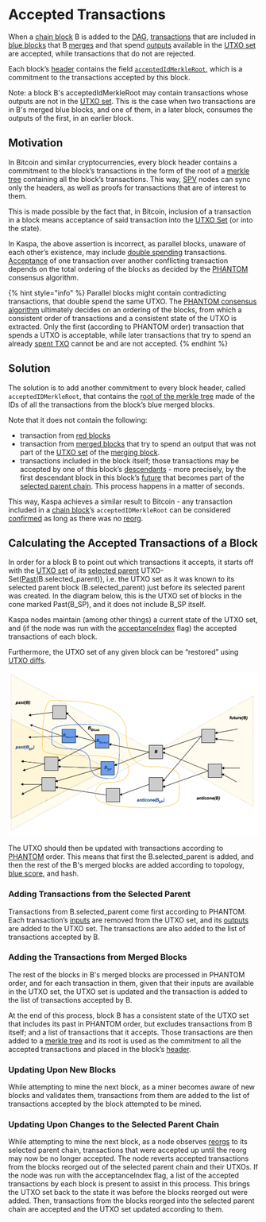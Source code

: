 # Accepted Transactions

When a [chain block](selected-parent-chain.md#Chain-Blocks) B is added to the [DAG](../blockdag/), [transactions](../transactions/) that are included in [blue blocks](blue-set/#blue-block) that B [merges](merged-blocks.md) and that spend [outputs](../txo/outpoint.md) available in the [UTXO set](../txo/utxo-set/) are accepted, while transactions that do not are rejected.

Each block’s [header](../blocks/block-header/) contains the field [`acceptedIdMerkleRoot`](../blocks/block-header/#accepted-id-merkle-root), which is a commitment to the transactions accepted by this block.

Note: a block B's acceptedIdMerkleRoot may contain transactions whose outputs are not in the [UTXO set](../txo/utxo-set/). This is the case when two transactions are in B's merged blue blocks, and one of them, in a later block, consumes the outputs of the first, in an earlier block.

## Motivation <a id="Motivation"></a>

In Bitcoin and similar cryptocurrencies, every block header contains a commitment to the block’s transactions in the form of the root of a [merkle tree](../blocks/block-header/merkle-trees.md) containing all the block’s transactions. This way, [SPV](https://en.bitcoinwiki.org/wiki/Simplified_Payment_Verification) nodes can sync only the headers, as well as proofs for transactions that are of interest to them.

This is made possible by the fact that, in Bitcoin, inclusion of a transaction in a block means acceptance of said transaction into the [UTXO Set](../txo/utxo-set/) \(or into the state\).

In Kaspa, the above assertion is incorrect, as parallel blocks, unaware of each other’s existence, may include [double spending](https://daglabs.atlassian.net/wiki/spaces/SPEC/pages/614432951/Double+Spending) transactions. [Acceptance](https://daglabs.atlassian.net/wiki/spaces/SPEC/pages/584483099/Accepted+Transactions) of one transaction over another conflicting transaction depends on the total ordering of the blocks as decided by the [PHANTOM](https://daglabs.atlassian.net/wiki/spaces/SPEC/pages/594870306/Copy+of+The+PHANTOM+algorithm) consensus algorithm.

{% hint style="info" %}
Parallel blocks might contain contradicting transactions, that double spend the same UTXO. The [PHANTOM consensus algorithm](./) ultimately decides on an ordering of the blocks, from which a consistent order of transactions and a consistent state of the UTXO is extracted. Only the first \(according to PHANTOM order\) transaction that spends a UTXO is acceptable, while later transactions that try to spend an already [spent TXO](../txo/stxo.md) cannot be and are not accepted.
{% endhint %}

## Solution <a id="Solution"></a>

The solution is to add another commitment to every block header, called `acceptedIDMerkleRoot`, that contains the [root of the merkle tree](../blocks/block-header/merkle-trees.md#Merkle-Root) made of the IDs of all the transactions from the block’s blue merged blocks.

Note that it does not contain the following:

* transaction from [red blocks](red-set.md#red-block)
* transaction from [merged blocks](merged-blocks.md) that try to spend an output that was not part of the [UTXO set](../txo/utxo-set/) of the [merging block](merged-blocks.md#a-blocks-merging-chain-block).
* transactions included in the block itself; those transactions may be accepted by one of this block’s [descendants](../blockdag/future.md#descendants) - more precisely, by the first descendant block in this block’s [future](../blockdag/future.md) that becomes part of the [selected parent chain](selected-parent-chain.md). This process happens in a matter of seconds.

This way, Kaspa achieves a similar result to Bitcoin - any transaction included in a [chain block](selected-parent-chain.md#Chain-Blocks)’s `acceptedIDMerkleRoot` can be considered [confirmed](confirmations/) as long as there was no [reorg](reorganization-of-the-blockdag-reorg.md).

## Calculating the Accepted Transactions of a Block <a id="Calculating-the-Accepted-Transactions-of-a-Block"></a>

In order for a block B to point out which transactions it accepts, it starts off with the [UTXO set](../txo/utxo-set/) of its [selected parent](selected-parent.md) UTXO-Set\([Past](../blockdag/past.md)\(B.selected\_parent\)\), i.e. the UTXO set as it was known to its selected parent block \(B.selected\_parent\) just before its selected parent was created. In the diagram below, this is the UTXO set of blocks in the cone marked Past\(B\_SP\), and it does not include B\_SP itself.

Kaspa nodes maintain \(among other things\) a current state of the UTXO set, and \(if the node was run with the [acceptanceIndex](../../components/kaspad-full-node/usage/cli.md#Database) flag\) the accepted transactions of each block.

Furthermore, the UTXO set of any given block can be “restored” using [UTXO diffs](../txo/utxo-diffs/).

![](../../.gitbook/assets/accepted-transactions-process.png)

The UTXO should then be updated with transactions according to [PHANTOM](./) order. This means that first the B.selected\_parent is added, and then the rest of the B's merged blocks are added according to topology, [blue score](blue-score.md), and hash.

### Adding Transactions from the Selected Parent <a id="Adding-the-Transactions-from-the-Selected-Parent"></a>

Transactions from B.selected\_parent come first according to PHANTOM. Each transaction’s [inputs](../transactions/#Transaction-Inputs-1) are removed from the UTXO set, and its [outputs](../transactions/#Transaction-Outputs) are added to the UTXO set. The transactions are also added to the list of transactions accepted by B.

### Adding the Transactions from Merged Blocks <a id="Adding-the-Transactions-from-the-Accepted-Blocks-(.Blues)"></a>

The rest of the blocks in B's merged blocks are processed in PHANTOM order, and for each transaction in them, given that their inputs are available in the UTXO set, the UTXO set is updated and the transaction is added to the list of transactions accepted by B.

At the end of this process, block B has a consistent state of the UTXO set that includes its past in PHANTOM order, but excludes transactions from B itself; and a list of transactions that it accepts. Those transactions are then added to a [merkle tree](../blocks/block-header/merkle-trees.md) and its root is used as the commitment to all the accepted transactions and placed in the block’s [header](../blocks/block-header/).

### Updating Upon New Blocks <a id="New-Blocks"></a>

While attempting to mine the next block, as a miner becomes aware of new blocks and validates them, transactions from them are added to the list of transactions accepted by the block attempted to be mined.

### Updating Upon Changes to the Selected Parent Chain <a id="Changes-to-the-Selected-Parent-Chain"></a>

While attempting to mine the next block, as a node observes [reorgs](reorganization-of-the-blockdag-reorg.md) to its selected parent chain, transactions that were accepted up until the reorg may now be no longer accepted. The node reverts accepted transactions from the blocks reorged out of the selected parent chain and their UTXOs. If the node was run with the acceptanceIndex flag, a list of the accepted transactions by each block is present to assist in this process. This brings the UTXO set back to the state it was before the blocks reorged out were added. Then, transactions from the blocks reorged into the selected parent chain are accepted and the UTXO set updated according to them.

